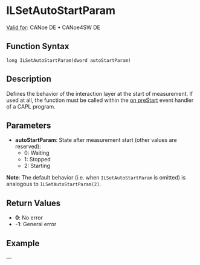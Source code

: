 # ILSetAutoStartParam

[Valid for](../../../Shared/FeatureAvailability.md): CANoe DE • CANoe4SW DE

## Function Syntax

```
long ILSetAutoStartParam(dword autoStartParam)
```

## Description

Defines the behavior of the interaction layer at the start of measurement. If used at all, the function must be called within the [on preStart](../../Other/EventProcedures/CAPLfunctionsEventproceduresMeasurementSystem.md) event handler of a CAPL program.

## Parameters

- **autoStartParam**: State after measurement start (other values are reserved):
  - 0: Waiting
  - 1: Stopped
  - 2: Starting

**Note**: The default behavior (i.e. when `ILSetAutoStartParam` is omitted) is analogous to `ILSetAutoStartParam(2)`.

## Return Values

- **0**: No error
- **-1**: General error

## Example

—
